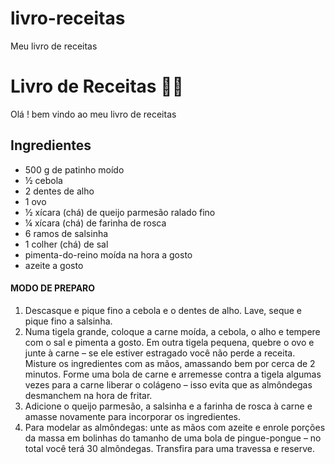 # livro-receitas
Meu livro de receitas
# Livro de Receitas :man_cook:

Olá ! bem vindo ao meu livro de receitas

## Ingredientes

- 500 g de patinho moído
- ½ cebola
- 2 dentes de alho
- 1 ovo
- ½ xícara (chá) de queijo parmesão ralado fino
- ¼ xícara (chá) de farinha de rosca
- 6 ramos de salsinha
- 1 colher (chá) de sal
- pimenta-do-reino moída na hora a gosto
- azeite a gosto

#### MODO DE PREPARO

1. Descasque e pique fino a cebola e o dentes de alho. Lave, seque e pique fino a salsinha.
2. Numa tigela grande, coloque a carne moída, a cebola, o alho e tempere com o sal e pimenta a gosto. Em outra tigela pequena, quebre o ovo e junte à carne – se ele estiver estragado você não perde a receita. Misture os ingredientes com as mãos, amassando bem por cerca de 2 minutos. Forme uma bola de carne e arremesse contra a tigela algumas vezes para a carne liberar o colágeno – isso evita que as almôndegas desmanchem na hora de fritar.
3. Adicione o queijo parmesão, a salsinha e a farinha de rosca à carne e amasse novamente para incorporar os ingredientes.
4. Para modelar as almôndegas: unte as mãos com azeite e enrole porções da massa em bolinhas do tamanho de uma bola de pingue-pongue – no total você terá 30 almôndegas. Transfira para uma travessa e reserve.





